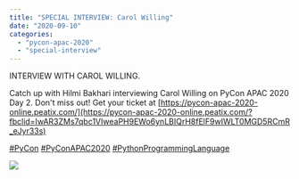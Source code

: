 ```yaml
---
title: "SPECIAL INTERVIEW: Carol Willing"
date: "2020-09-10"
categories:
  - "pycon-apac-2020"
  - "special-interview"
---
```


INTERVIEW WITH CAROL WILLING.

Catch up with Hilmi Bakhari interviewing Carol Willing on PyCon APAC 2020 Day 2. Don't miss out! Get your ticket at [https://pycon-apac-2020-online.peatix.com/](https://pycon-apac-2020-online.peatix.com/?fbclid=IwAR3ZMs7qbc1VIweaPH9EWo6ynLBIQrH8fElF9wIWLT0MGD5RCmR_eJyr33s)

[#PyCon](https://www.facebook.com/hashtag/pycon?source=feed_text&epa=HASHTAG&__xts__%5B0%5D=68.ARC927WtiAAMoywzUR-xzi23MFbvWM9SD346WUvE0Valuq3WYD_Va1MKgTqvxWEcHD2Cg-ocWr9t2eIsF2V4IEx7Bl5EILkzTbwjpzomgcDU8zLCfPFApmlraIxALyqBSg6ZMmyibWyHx5gT8dNDVA9fdrn6euD9LBW_naxA0OEhA6jYjoJu1djMkDLgAYA8FAQc1hatx-Y-N3m2ST0PDxQfkpFS6RTVh6AH92O1gmOgJwdXzfhMUe5jxmnYQfDTSvAbU9b4lWoyvBS9eR3UMJVGS6RhUsY90YsqnDTddWjQJVAP9y_gtsA4dy3b4-b-dUzDJuWR1SltEsuQI1RHnLE&__tn__=%2ANK-R) [#PyConAPAC2020](https://www.facebook.com/hashtag/pyconapac2020?source=feed_text&epa=HASHTAG&__xts__%5B0%5D=68.ARC927WtiAAMoywzUR-xzi23MFbvWM9SD346WUvE0Valuq3WYD_Va1MKgTqvxWEcHD2Cg-ocWr9t2eIsF2V4IEx7Bl5EILkzTbwjpzomgcDU8zLCfPFApmlraIxALyqBSg6ZMmyibWyHx5gT8dNDVA9fdrn6euD9LBW_naxA0OEhA6jYjoJu1djMkDLgAYA8FAQc1hatx-Y-N3m2ST0PDxQfkpFS6RTVh6AH92O1gmOgJwdXzfhMUe5jxmnYQfDTSvAbU9b4lWoyvBS9eR3UMJVGS6RhUsY90YsqnDTddWjQJVAP9y_gtsA4dy3b4-b-dUzDJuWR1SltEsuQI1RHnLE&__tn__=%2ANK-R) [#PythonProgrammingLanguage](https://www.facebook.com/hashtag/pythonprogramminglanguage?source=feed_text&epa=HASHTAG&__xts__%5B0%5D=68.ARC927WtiAAMoywzUR-xzi23MFbvWM9SD346WUvE0Valuq3WYD_Va1MKgTqvxWEcHD2Cg-ocWr9t2eIsF2V4IEx7Bl5EILkzTbwjpzomgcDU8zLCfPFApmlraIxALyqBSg6ZMmyibWyHx5gT8dNDVA9fdrn6euD9LBW_naxA0OEhA6jYjoJu1djMkDLgAYA8FAQc1hatx-Y-N3m2ST0PDxQfkpFS6RTVh6AH92O1gmOgJwdXzfhMUe5jxmnYQfDTSvAbU9b4lWoyvBS9eR3UMJVGS6RhUsY90YsqnDTddWjQJVAP9y_gtsA4dy3b4-b-dUzDJuWR1SltEsuQI1RHnLE&__tn__=%2ANK-R)

![](/archived-images/13th-900-1000-interview-carol.png?w=1024)
